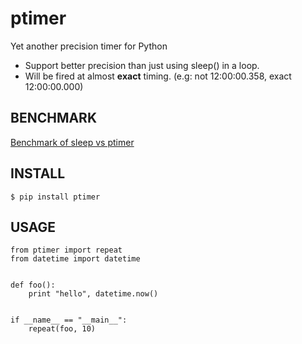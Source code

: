 ptimer
======

Yet another precision timer for Python

- Support better precision than just using sleep() in a loop.
- Will be fired at almost **exact** timing. (e.g: not 12:00:00.358, exact 12:00:00.000)


BENCHMARK
---------

[Benchmark of sleep vs ptimer](https://docs.google.com/spreadsheet/ccc?key=0Anva4clMXVtVdFF6M0hvdFZDalFyVmEtMGtMdDVSQ1E&usp=sharing)


INSTALL
-------

    $ pip install ptimer


USAGE
-----

    from ptimer import repeat
    from datetime import datetime


    def foo():
        print "hello", datetime.now()


    if __name__ == "__main__":
        repeat(foo, 10)
